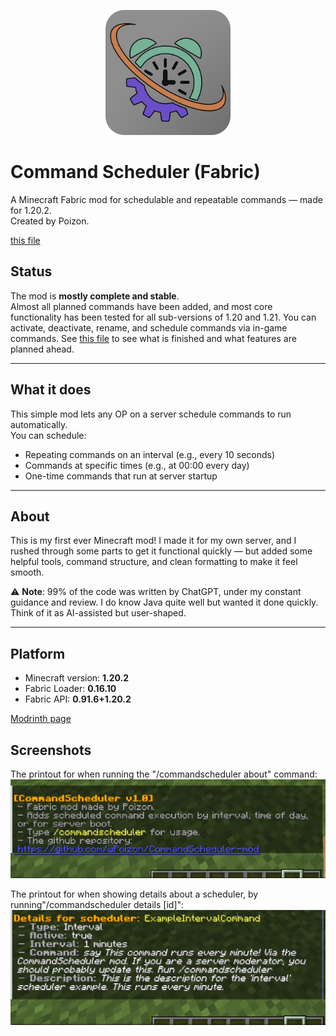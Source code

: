<p align="center">
  <img src="img/logo4k.png" alt="Command Scheduler Logo" width="200" style="border-radius: 30px;" />
</p>

# Command Scheduler (Fabric)

A Minecraft Fabric mod for schedulable and repeatable commands — made for 1.20.2.  
Created by Poizon.

[this file](ToDoList.md)

## Status

The mod is **mostly complete and stable**.  
Almost all planned commands have been added, and most core functionality has been tested for all sub-versions of 1.20 and 1.21. You can activate, deactivate, rename, and schedule commands via in-game commands. See [this file](ToDoList.md) to see what is finished and what features are planned ahead.

---

## What it does

This simple mod lets any OP on a server schedule commands to run automatically.  
You can schedule:

- Repeating commands on an interval (e.g., every 10 seconds)
- Commands at specific times (e.g., at 00:00 every day)
- One-time commands that run at server startup

---

## About

This is my first ever Minecraft mod! I made it for my own server, and I rushed through some parts to get it functional quickly — but added some helpful tools, command structure, and clean formatting to make it feel smooth.

⚠️ **Note**: 99% of the code was written by ChatGPT, under my constant guidance and review. I do know Java quite well but wanted it done quickly. Think of it as AI-assisted but user-shaped.

---

## Platform

- Minecraft version: **1.20.2**  
- Fabric Loader: **0.16.10**  
- Fabric API: **0.91.6+1.20.2**

[Modrinth page](https://modrinth.com/mod/command-scheduler)

## Screenshots

The printout for when running the "/commandscheduler about" command:
![Alt Text](img/about.png)

The printout for when showing details about a scheduler, by running"/commandscheduler details [id]":
![Alt Text](img/details.png)